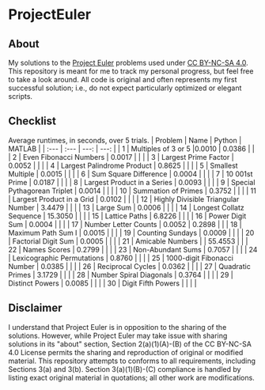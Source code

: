 # ProjectEuler

## About

My solutions to the [Project Euler](https://projecteuler.net/) problems used under [CC BY-NC-SA 4.0](https://creativecommons.org/licenses/by-nc-sa/4.0/). This repository is meant for me to track my personal progress, but feel free to take a look around. All code is original and often represents my first successful solution; i.e., do not expect particularly optimized or elegant scripts.

## Checklist

Average runtimes, in seconds, over 5 trials.
| Problem | Name | Python | MATLAB |
| :--- | :--- | ---: | ---: |
| 1 |	Multiples of 3 or 5                           |0.0010 | 0.0386 | |
| 2 | Even Fibonacci Numbers                        | 0.0017 | | |
| 3 | Largest Prime Factor                          | 0.0052 | | |
| 4 |	Largest Palindrome Product                    | 0.8625 | | |
| 5 | Smallest Multiple                             | 0.0015 | | |
| 6 |	Sum Square Difference                         | 0.0004 | | |
| 7 | 10 001st Prime                                | 0.0187 | | |
| 8 | Largest Product in a Series                   | 0.0093 | | |
| 9 | Special Pythagorean Triplet                   | 0.0014 | | |
| 10 | Summation of Primes                          | 0.3752 | | |
| 11 | Largest Product in a Grid                    | 0.0102 | | |
| 12 | Highly Divisible Triangular Number           | 3.4479 | | |
| 13 | Large Sum                                    | 0.0006 | | |
| 14 | Longest Collatz Sequence                     | 15.3050 | | |
| 15 | Lattice Paths                                | 6.8226 | | |
| 16 | Power Digit Sum                              | 0.0004 | | |
| 17 | Number Letter Counts                         | 0.0052 | 0.2898 | |
| 18 | Maximum Path Sum I                           | 0.0015 | | |
| 19 | Counting Sundays                             | 0.0009 | | |
| 20 | Factorial Digit Sum                          | 0.0005 | | |
| 21 | Amicable Numbers                             | | 55.4553 | |
| 22 | Names Scores                                 | 0.2799 | | |
| 23 | Non-Abundant Sums                            | 0.7057 | | |
| 24 | Lexicographic Permutations                   | 0.8760 | | |
| 25 | 1000-digit Fibonacci Number                  | 0.0385 | | |
| 26 | Reciprocal Cycles                            | 0.0362 | | |
| 27 | Quadratic Primes                             | 3.1729 | | |
| 28 | Number Spiral Diagonals                      | 0.3764 | | |
| 29 | Distinct Powers                              | 0.0085 | | |
| 30 | Digit Fifth Powers                           | | | |

## Disclaimer

I understand that Project Euler is in opposition to the sharing of the solutions. However, while Project Euler may take issue with sharing solutions in its "about" section, Section 2(a)(1)(A)-(B) of the CC BY-NC-SA 4.0 License permits the sharing and reproduction of original or modified material. This repository attempts to conforms to all requirements, including Sections 3(a) and 3(b). Section 3(a)(1)(B)-(C) compliance is handled by listing exact original material in quotations; all other work are modifications.
